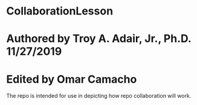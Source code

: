 # CollaborationLesson
# Authored by Troy A. Adair, Jr., Ph.D. 11/27/2019
# Edited by Omar Camacho
The repo is intended for use in depicting how repo collaboration will work.
